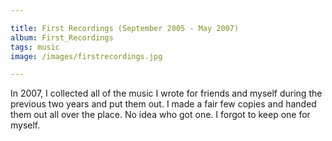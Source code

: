 ```yaml
---

title: First Recordings (September 2005 - May 2007)
album: First_Recordings
tags: music
image: /images/firstrecordings.jpg

---
```


In 2007, I col­lec­ted all of the music I wrote for friends and my­self dur­ing the pre­vi­ous two years and put them out. I made a fair few copies and handed them out all over the place. No idea who got one. I forgot to keep one for myself.
